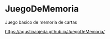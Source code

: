 # JuegoDeMemoria
Juego basico de memoria de cartas

https://agustinaojeda.github.io/JuegoDeMemoria/
